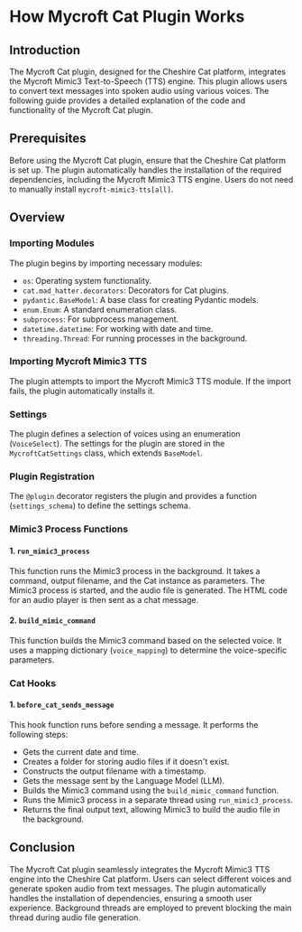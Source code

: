 # How Mycroft Cat Plugin Works

## Introduction

The Mycroft Cat plugin, designed for the Cheshire Cat platform, integrates the Mycroft Mimic3 Text-to-Speech (TTS) engine. This plugin allows users to convert text messages into spoken audio using various voices. The following guide provides a detailed explanation of the code and functionality of the Mycroft Cat plugin.

## Prerequisites

Before using the Mycroft Cat plugin, ensure that the Cheshire Cat platform is set up. The plugin automatically handles the installation of the required dependencies, including the Mycroft Mimic3 TTS engine. Users do not need to manually install `mycroft-mimic3-tts[all]`.

## Overview

### Importing Modules

The plugin begins by importing necessary modules:

- `os`: Operating system functionality.
- `cat.mad_hatter.decorators`: Decorators for Cat plugins.
- `pydantic.BaseModel`: A base class for creating Pydantic models.
- `enum.Enum`: A standard enumeration class.
- `subprocess`: For subprocess management.
- `datetime.datetime`: For working with date and time.
- `threading.Thread`: For running processes in the background.

### Importing Mycroft Mimic3 TTS

The plugin attempts to import the Mycroft Mimic3 TTS module. If the import fails, the plugin automatically installs it.

### Settings

The plugin defines a selection of voices using an enumeration (`VoiceSelect`). The settings for the plugin are stored in the `MycroftCatSettings` class, which extends `BaseModel`.

### Plugin Registration

The `@plugin` decorator registers the plugin and provides a function (`settings_schema`) to define the settings schema.

### Mimic3 Process Functions

#### 1. `run_mimic3_process`

This function runs the Mimic3 process in the background. It takes a command, output filename, and the Cat instance as parameters. The Mimic3 process is started, and the audio file is generated. The HTML code for an audio player is then sent as a chat message.

#### 2. `build_mimic_command`

This function builds the Mimic3 command based on the selected voice. It uses a mapping dictionary (`voice_mapping`) to determine the voice-specific parameters.

### Cat Hooks

#### 1. `before_cat_sends_message`

This hook function runs before sending a message. It performs the following steps:

- Gets the current date and time.
- Creates a folder for storing audio files if it doesn't exist.
- Constructs the output filename with a timestamp.
- Gets the message sent by the Language Model (LLM).
- Builds the Mimic3 command using the `build_mimic_command` function.
- Runs the Mimic3 process in a separate thread using `run_mimic3_process`.
- Returns the final output text, allowing Mimic3 to build the audio file in the background.

## Conclusion

The Mycroft Cat plugin seamlessly integrates the Mycroft Mimic3 TTS engine into the Cheshire Cat platform. Users can select different voices and generate spoken audio from text messages. The plugin automatically handles the installation of dependencies, ensuring a smooth user experience. Background threads are employed to prevent blocking the main thread during audio file generation.
